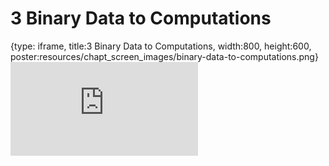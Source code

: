 # 3 Binary Data to Computations
 
{type: iframe, title:3 Binary Data to Computations, width:800, height:600, poster:resources/chapt_screen_images/binary-data-to-computations.png}
![](https://jhudatascience.org/Computing_for_Cancer_Informatics/binary-data-to-computations.html)
 

 
